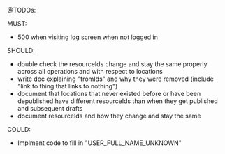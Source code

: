 @TODOs:

MUST:
- 500 when visiting log screen when not logged in

SHOULD:
- double check the resourceIds change and stay the same properly across all operations and with respect to locations
- write doc explaining "fromIds" and why they were removed (include "link to thing that links to nothing") 
- document that locations that never existed before or have been depublished have different resourceIds than when they get published and subsequent drafts
- document resourceIds and how they change and stay the same

COULD:
- Implment code to fill in "USER_FULL_NAME_UNKNOWN"
